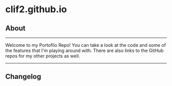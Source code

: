 # clif2.github.io


## About 
----

Welcome to my Portoflio Repo! You can take a look at the code and some of the features that I'm playing around with. 
There are also links to the GitHub repos for my other projects as well. 

----

## Changelog


